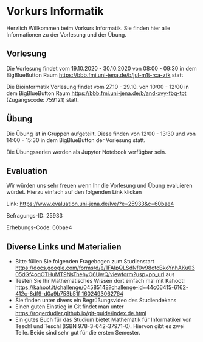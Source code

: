 # Vorkurs Informatik

Herzlich Willkommen beim Vorkurs Informatik. Sie finden hier alle Informationen zu der Vorlesung und der Übung.

## Vorlesung 
Die Vorlesung findet vom 19.10.2020 - 30.10.2020 von 08:00 - 09:30 in dem BigBlueButton Raum https://bbb.fmi.uni-jena.de/b/jul-m1t-rca-zfk statt

Die Bioinformatik Vorlesung findet vom 27.10 - 29.10. von 10:00 - 12:00 in dem BigBlueButton Raum https://bbb.fmi.uni-jena.de/b/and-xvy-fbq-tpt (Zugangscode: 759121) statt.

## Übung
Die Übung ist in Gruppen aufgeteilt. Diese finden von 12:00 - 13:30 und von 14:00 - 15:30 in dem BigBlueButton der Vorlesung statt.

Die Übungsserien werden als Jupyter Notebook verfügbar sein. 

## Evaluation
Wir würden uns sehr freuen wenn Ihr die Vorlesung und Übung evaluieren würdet. Hierzu einfach auf den folgenden Link klicken

Link: https://www.evaluation.uni-jena.de/lve/?e=25933&c=60bae4

Befragungs-ID: 25933

Erhebungs-Code: 60bae4

## Diverse Links und Materialien
* Bitte füllen Sie folgenden Fragebogen zum Studienstart https://docs.google.com/forms/d/e/1FAIpQLSdNf0v98otcBkoYnhAKu0305dGf4oqOTHuMT9NsTnehyO6UwQ/viewform?usp=pp_url aus
* Testen Sie Ihr Mathematisches Wissen dort einfach mal mit Kahoot! https://kahoot.it/challenge/04585148?challenge-id=44c06415-6162-412c-8df9-d0a9b753b51f_1602493062764
* Sie finden unter divers ein Begrüßungsvideo des Studiendekans
* Einen guten Einstieg in Git findet man unter https://rogerdudler.github.io/git-guide/index.de.html
* Ein gutes Buch für das Studium bietet Mathematik für Informatiker von Teschl und Teschl (ISBN 978-3-642-37971-0). Hiervon gibt es zwei Teile. Beide sind sehr gut für die ersten Semester.

